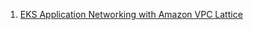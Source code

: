 

1. [EKS Application Networking with Amazon VPC Lattice](https://www.youtube.com/watch?v=AdO0bx3N3fs)